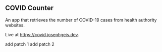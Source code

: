 COVID Counter
-------------

An app that retrieves the number of COVID-19 cases from health authority websites.

Live at https://covid.josephgeis.dev.


add patch 1
add patch 2
